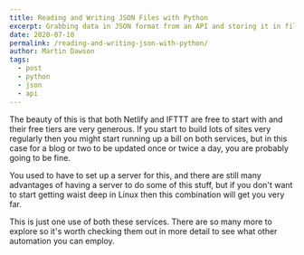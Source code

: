 ```yaml
---
title: Reading and Writing JSON Files with Python
excerpt: Grabbing data in JSON format from an API and storing it in files can be very useful, and here is the Python code that will do it. 
date: 2020-07-10
permalink: /reading-and-writing-json-with-python/
author: Martin Dawson
tags:
  - post
  - python
  - json
  - api
---
```




The beauty of this is that both Netlify and IFTTT are free to start with and their free tiers are very generous. If you start to build lots of sites very regularly then you might start running up a bill on both services, but in this case for a blog or two to be updated once or twice a day, you are probably going to be fine.

You used to have to set up a server for this, and there are still many advantages of having a server to do some of this stuff, but if you don't want to start getting waist deep in Linux then this combination will get you very far. 

This is just one use of both these services. There are so many more to explore so it's worth checking them out in more detail to see what other automation you can employ.







